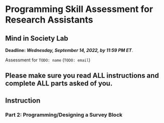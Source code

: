 # Programming Skill Assessment for Research Assistants
## Mind in Society Lab
**Deadline:** ***Wednesday, September 14, 2022, by 11:59 PM ET***.

Assessment for `TODO: name` (`TODO: email`)

**Please make sure you read ALL instructions and complete ALL parts asked of you.**
---
## Instruction
### Part 2: Programming/Designing a Survey Block